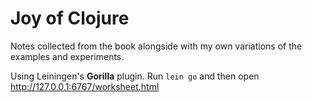 Joy of Clojure
==============

Notes collected from the book alongside with my own variations of the examples and experiments.

Using Leiningen's **Gorilla** plugin. Run `lein go` and then open  http://127.0.0.1:6767/worksheet.html

